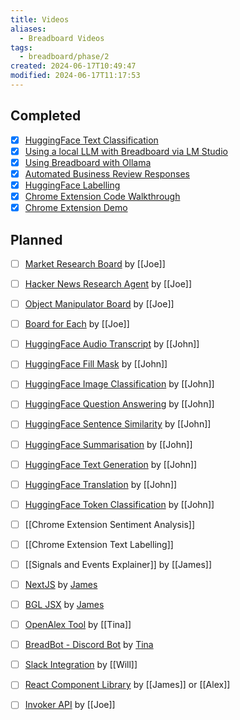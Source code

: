 ```yaml
---
title: Videos
aliases:
  - Breadboard Videos
tags:
  - breadboard/phase/2
created: 2024-06-17T10:49:47
modified: 2024-06-17T11:17:53
---
```


## Completed
- [x] [HuggingFace Text Classification](projects/Breadboard/Phase%202/HuggingFace/Text%20Classification.md)
- [x] [Using a local LLM with Breadboard via LM Studio](projects/Breadboard/Phase%202/LM%20Studio.md)
- [x] [Using Breadboard with Ollama](projects/Breadboard/Phase%202/Ollama.md)
- [x] [Automated Business Review Responses](projects/Breadboard/Phase%202/Review%20Reply%20Board.md)
- [x] [HuggingFace Labelling](projects/Breadboard/Phase%202/HuggingFace/Labelling.md)
- [x] [Chrome Extension Code Walkthrough](projects/Breadboard/Phase%202/Chrome%20Extension.md#Code%20Walkthrough)
- [x] [Chrome Extension Demo](projects/Breadboard/Phase%202/Chrome%20Extension.md#Walkthrough)
## Planned
- [ ] [Market Research Board](projects/Breadboard/Phase%202/Market%20Research%20Board.md) by [[Joe]]
- [ ] [Hacker News Research Agent](projects/Breadboard/Phase%202/Hacker%20News/Hacker%20News%20Research%20Agent.md) by [[Joe]]
- [ ] [Object Manipulator Board](projects/Breadboard/Phase%202/Object%20Manipulator%20Board.md) by [[Joe]]
- [ ] [Board for Each](projects/Breadboard/Phase%202/Board%20for%20Each.md) by [[Joe]]
- [ ] [HuggingFace Audio Transcript](projects/Breadboard/Phase%202/HuggingFace/Audio%20Transcript.md) by [[John]]
- [ ] [HuggingFace Fill Mask](projects/Breadboard/Phase%202/HuggingFace/Fill%20Mask.md) by [[John]]
- [ ] [HuggingFace Image Classification](projects/Breadboard/Phase%202/HuggingFace/Image%20Classification.md) by [[John]]
- [ ] [HuggingFace Question Answering](projects/Breadboard/Phase%202/HuggingFace/Question%20Answering.md) by [[John]]
- [ ] [HuggingFace Sentence Similarity](projects/Breadboard/Phase%202/HuggingFace/Sentence%20Similarity.md) by [[John]]
- [ ] [HuggingFace Summarisation](projects/Breadboard/Phase%202/HuggingFace/Summarisation.md) by [[John]]
- [ ] [HuggingFace Text Generation](projects/Breadboard/Phase%202/HuggingFace/Text%20Generation.md) by [[John]]
- [ ] [HuggingFace Translation](projects/Breadboard/Phase%202/HuggingFace/Translation%20RU-ENG.md) by [[John]]
- [ ] [HuggingFace Token Classification](projects/Breadboard/Phase%202/HuggingFace/Token%20Classification.md) by [[John]]

- [ ] [[Chrome Extension Sentiment Analysis]]
- [ ] [[Chrome Extension Text Labelling]]
- [ ] [[Signals and Events Explainer]] by [[James]]
- [ ] [NextJS](projects/Breadboard/Phase%202/NextJS.md) by [James](James)
- [ ] [BGL JSX](projects/Breadboard/Phase%202/BGL%20JSX.md) by [James](James)
- [ ] [OpenAlex Tool](projects/Breadboard/Phase%202/OpenAlex.md) by [[Tina]]
- [ ] [BreadBot - Discord Bot](projects/Breadboard/Phase%202/BreadBot.md) by [Tina](Tina)

- [ ] [Slack Integration](projects/Breadboard/Phase%202/Slack%20Integration.md) by [[Will]]
- [ ] [React Component Library](projects/Breadboard/Phase%202/React%20Component%20Library.md) by [[James]] or [[Alex]]
- [ ] [Invoker API](projects/Breadboard/Phase%202/Invoker%20API.md) by [[Joe]]
